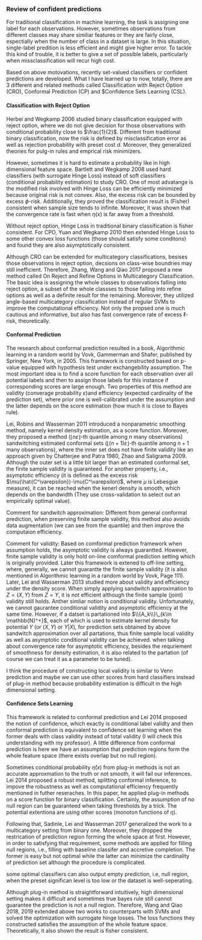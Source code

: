 ### Review of confident predictions
For traditional classification in machine learning, the task is assigning one label for each observations. However, sometimes observations from different classes may share similiar features or they are fairly close, espectially when the number of class in a dataset is large. In this situation, single-label predition is less efficient and might give higher error. To tackle this kind of trouble, it is better to give a set of possible labels, particularly when missclassification will recur high cost.

Based on above motovations, recently set-valued classifiers or confident predictions are developed. What I have learned up to now, totally, there are 3 different and related methods called Classification with Reject Option (CRO), Conformal Prediction (CP) and $Confidence Sets Learning (CSL).

#### Classification with Reject Option
Herbei and Wegkamp 2006 studied binary classification equipped with reject option, where we do not give decision for those observations with conditional probability close to $\frac{1}{2}$. Different from traditional binary classification, now the risk is defined by misclassification error as well as rejection probability with preset cost $d$. Moreover, they generalized theories for pulg-in rules and emprical risk minimizers. 

However, sometimes it is hard to estimate a probability like in high dimensional feature space. Bartlett and Wegkamp 2008 used hard classifiers (with surrogate Hinge Loss) instead of soft classifiers (conditional probability estimation) to study CRO. One of most advatange is the modified risk involved with Hinge Loss can be efficiently minimized because original risk is not convex. Also, the excess risk can be bounded by excess $\phi$-risk. Additionally, they proved the classification result is (Fisher) consistent when sample size tends to infinite. Moreover, it was shown that the convergence rate is fast when $\eta(x)$ is far away from a threshold.

Without reject option, Hinge Loss in traditional binary classification is fisher consistent. For CPO, Yuan and Wegkamp 2010 then extended Hinge Loss to some other convex loss functions (those should satisfy some conditons) and found they are also asymptotically consistent.

Although CRO can be extended for multicategory classifications, besises those observations in reject option, decsions on class-wise boundries may still inefficient. Therefore, Zhang, Wang and Qiao 2017 proposed a new method called On Reject and Refine Options in Multicategory Classification. The basic idea is assigning the whole classes to observations falling into reject option, a subset of the whole classses to those falling into refine options as well as a definite result for the remaining. Moreover, they utilized angle-based multicategory classification instead of regular SVMs to improve the computational efficiency. Not only the propsed one is much cautious and informative, but also has fast convergence rate of excess $\ell$-risk, theoretically.


#### Conformal Prediction

The research about conformal prediction resulted in a book, Algorithmic learning in a random world by Vovk, Gammerman and Shafer, published by Springer, New York, in 2005. This framework is constructed based on p-value equipped with hypothesis test under exchangebility assumption. The most important idea is to find a score function for each observation over all potential labels and then to assign those labels for this instance if corresponding scores are large enough. Two properties of this method are validity (converage probability $\varepsilon$)and efficiency (expected cardinality of the prediction set), where prior one is well-calibrated under the assumption and the latter depends on the score estimation (how much it is close to Bayes rule).

Lei, Robins and Wasserman 2011 introduced a nonparametric smoothing method, namely kernel density estimation, as a score function. Moreover, they proposed a method ($\lfloor n\varepsilon \rfloor$-th quantile among $n$ many observations) sandwitching estimated conformal sets ($\lfloor (n+1)\varepsilon \rfloor$-th quantile among $n+1$ many observations), where the inner set does not have finite validity like an approach given by Chatterjee and Patra 1980, Zhao and Saligrama 2009. Although the outer set is a little bit larger than an estimated conformal set, the finite sample validity is guaranteed. For another property, i.e., asymptotic efficiency (it is defined as the excess risk $\mu(\hat{C^\varepsilon})-\mu(C^\varepsilon)$, where $\mu$ is Lebesgue measure), it can be reached when the kenerl density is smooth, which depends on the bandwidth (They use cross-validation to select out an empirically optimal value).

Comment for sandwitch approximation: Different from general conformal prediction, when preserving finite sample validity, this method also avoids data augmentation (we can see from the quantile) and then improve the computaion efficiency.

Comment for validity: Based on comformal prediction framework when assumption holds, the asymptotic validity is always guarantted. However, finite sample validity is only hold on-line comformal prediction setting which is originally provided. Later this framework is extened to off-line setting, where, generally, we cannot guarantte the finite sample validity (it is also mentioned in Algorithmic learning in a random world by Vovk, Page 111). 
Later, Lei and Wasserman 2013 studied more about validity and efficiency under the density score. When simply applying sandwitch approximation to $Z=(X, Y)$ from $Z=Y$, it is not efficient although the finite sample (joint) validity still holds. Anther simliar notion is conditional validity. Unfortunately, we cannot gaurantee conditional validity and asymptotic efficiency at the same time. However, if a datset is partationed into $\\{A_k\\}\_{k\in \mathbb{N}^+}$, each of which is used to estimate kernel density for potential $Y$ (or $(X, Y)$ or $Y|X$), for prediction sets obtained by above sandwitch approximation over all partations, thus finite sample local validity as well as asymptotic conditional validity can be achieved. when talking about convergence rate for asymptotic efficiency, besides the requriement of smoothness for density estimation, it is also related to the partation (of course we can treat it as a parameter to be tuned).

I think the procedure of constructing local validity is similar to Venn prediction and maybe we can use other scores from hard classifiers instead of plug-in method because probability estimation is difficult in the high dimensional setting.



#### Confidence Sets Learning

This framework is related to conformal prediction and Lei 2014 proposed the notion of confidence, which exactly is conditional label validty and then conformal prediction is equivalent to confidence set learning when the former deals with class validity instead of total validity (I will check this understanding with my professor). A little difference from conformal prediction is here we have an assumption that prediction regions form the whole feature space (there exists overlap but no null region).


Sometimes conditional probability $\hat\eta(x)$ from plug-in methods is not an accurate approxmation to the truth or not smooth, it will fail our inferences. Lei 2014 proposed a robust method, splitting conformal inference, to impove the robustness as well as computational efficiency frequently mentioned in futher reseraches. In this paper, he applied plug-in methods on a score function for binary classification. Certainly, the assumption of no null region can be guaranteed when taking thresholds by a trick. The potential extentiona are using other scores (monoton functions of $\eta$).

Following that, Sadinle, Lei and Wasserman 2017 generalized the work to a multicategory setting from binary one. Moreover, they dropped the restrication of prediction region forming the whole space at first. However, in order to satisfying that requirement, some methods are applied for filling null regions, i.e., filling with baseline classifer and accretive completion. The former is easy but not optimal
while the latter can minimize the cardinality of prediction set although the procedure is complicated.

some optimal classifiers can also output empty prediction, i.e, null region, when the preset significan level is too low or the dataset is well-seperating.

Although plug-in method is straightforward intuitively, high dimensional setting makes it difficult and sometimes true bayes rule still cannot guarantee the prediction is not a null region. Therefore, Wang and Qiao 2018, 2019 extended above two works to counterparts with SVMs and solved the optimization with surrogate hinge losses. The loss functions they constructed satisfies the assumption of the whole feature space. Theoretically, it also shown the result is fisher consistent.

